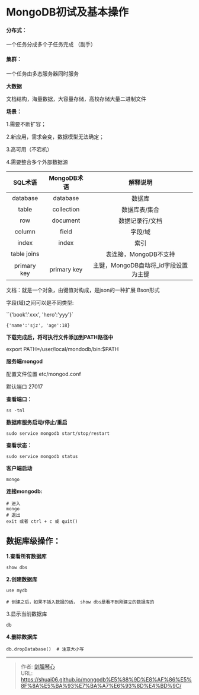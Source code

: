 # MongoDB初试及基本操作



  
#### 分布式：

一个任务分成多个子任务完成  （副手）

#### 集群：

一个任务由多态服务器同时服务



**大数据**

文档结构，海量数据，大容量存储，高校存储大量二进制文件



**场景：**

1.需要不断扩容；

2.新应用，需求会变，数据模型无法确定；

3.高可用（不宕机）

4.需要整合多个外部数据源



|  **SQL术语**  | **MongoDB术语** |        **解释说明**         |
| :---------: | :-----------: | :---------------------: |
|  database   |   database    |           数据库           |
|    table    |  collection   |         数据库表/集合         |
|     row     |   document    |        数据记录行/文档         |
|   column    |     field     |          字段/域           |
|    index    |     index     |           索引            |
| table joins |               |     表连接，MongoDB不支持      |
| primary key |  primary key  | 主键，MongoDB自动将_id字段设置为主键 |

文档：就是一个对象，由键值对构成，是json的一种扩展 Bson形式

字段(域)之间可以是不同类型:

``{‘book’:'xxx', 'hero':'yyy'}`

`{'name':'sjz', 'age':18}`



**下载完成后，将可执行文件添加到PATH路径中**

export PATH=/user/local/mondodb/bin:$PATH

**服务端mongod**

配置文件位置  etc/mongod.conf

默认端口  27017

**查看端口：**

```
ss -tnl
```

**数据库服务启动/停止/重启**

```
sudo service mongodb start/stop/restart
```

**查看状态：**

```
sudo service mongodb status
```

**客户端启动**

```
mongo
```

**连接mongodb:**	

```
# 进入
mongo	
# 退出
exit 或者 ctrl + c 或 quit()
```



## 数据库级操作：

**1.查看所有数据库**

```
show dbs
```

**2.创建数据库**

```
use mydb

# 创建之后，如果不插入数据的话， show dbs是看不到刚建立的数据库的
```

3.显示当前数据库

```
db
```

**4.删除数据库**

```
db.dropDatabase()  # 注意大小写
```







---

> 作者: [剑胆琴心](http://shuai06.github.io)  
> URL: https://shuai06.github.io/mongodb%E5%88%9D%E8%AF%86%E5%8F%8A%E5%BA%93%E7%BA%A7%E6%93%8D%E4%BD%9C/  

